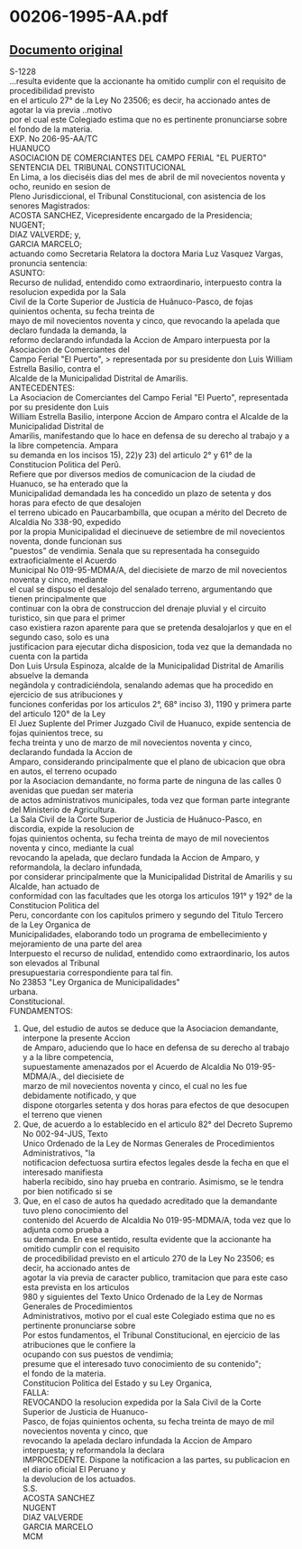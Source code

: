 
00206-1995-AA.pdf
=================
  
[Documento original](https://tc.gob.pe/jurisprudencia/1998/00206-1995-AA.pdf)  
---  
S-1228  
...resulta evidente que la accionante ha omitido cumplir con el requisito de procedibilidad previsto  
en el articulo 27° de la Ley No 23506; es decir, ha accionado antes de agotar la via previa ..motivo  
por el cual este Colegiado estima que no es pertinente pronunciarse sobre el fondo de la materia.  
EXP. No 206-95-AA/TC  
HUANUCO  
ASOCIACION DE COMERCIANTES DEL CAMPO FERIAL "EL PUERTO"  
SENTENCIA DEL TRIBUNAL CONSTITUCIONAL  
En Lima, a los dieciséis dias del mes de abril de mil novecientos noventa y ocho, reunido en sesion de  
Pleno Jurisdiccional, el Tribunal Constitucional, con asistencia de los senores Magistrados:  
ACOSTA SANCHEZ, Vicepresidente encargado de la Presidencia;  
NUGENT;  
DIAZ VALVERDE; y,  
GARCIA MARCELO;  
actuando como Secretaria Relatora la doctora Maria Luz Vasquez Vargas, pronuncia sentencia:  
ASUNTO:  
Recurso de nulidad, entendido como extraordinario, interpuesto contra la resolucion expedida por la Sala  
Civil de la Corte Superior de Justicia de Huânuco-Pasco, de fojas quinientos ochenta, su fecha treinta de  
mayo de mil novecientos noventa y cinco, que revocando la apelada que declaro fundada la demanda, la  
reformo declarando infundada la Accion de Amparo interpuesta por la Asociacion de Comerciantes del  
Campo Ferial "El Puerto", > representada por su presidente don Luis William Estrella Basilio, contra el  
Alcalde de la Municipalidad Distrital de Amarilis.  
ANTECEDENTES:  
La Asociacion de Comerciantes del Campo Ferial "El Puerto", representada por su presidente don Luis  
William Estrella Basilio, interpone Accion de Amparo contra el Alcalde de la Municipalidad Distrital de  
Amarilis, manifestando que lo hace en defensa de su derecho al trabajo y a la libre competencia. Ampara  
su demanda en los incisos 15), 22)y 23) del articulo 2° y 61° de la Constitucion Politica del Perû.  
Refiere que por diversos medios de comunicacion de la ciudad de Huanuco, se ha enterado que la  
Municipalidad demandada les ha concedido un plazo de setenta y dos horas para efecto de que desalojen  
el terreno ubicado en Paucarbambilla, que ocupan a mérito del Decreto de Alcaldia No 338-90, expedido  
por la propia Municipalidad el diecinueve de setiembre de mil novecientos noventa, donde funcionan sus  
"puestos" de vendimia. Senala que su representada ha conseguido extraoficialmente el Acuerdo  
Municipal No 019-95-MDMA/A, del diecisiete de marzo de mil novecientos noventa y cinco, mediante  
el cual se dispuso el desalojo del senalado terreno, argumentando que tienen principalmente que  
continuar con la obra de construccion del drenaje pluvial y el circuito turistico, sin que para el primer  
caso existiera razon aparente para que se pretenda desalojarlos y que en el segundo caso, solo es una  
justificacion para ejecutar dicha disposicion, toda vez que la demandada no cuenta con la partida  
Don Luis Ursula Espinoza, alcalde de la Municipalidad Distrital de Amarilis absuelve la demanda  
negândola y contradiciéndola, senalando ademas que ha procedido en ejercicio de sus atribuciones y  
funciones conferidas por los articulos 2°, 68° inciso 3), 1190 y primera parte del articulo 120° de la Ley  
El Juez Suplente del Primer Juzgado Civil de Huanuco, expide sentencia de fojas quinientos trece, su  
fecha treinta y uno de marzo de mil novecientos noventa y cinco, declarando fundada la Accion de  
Amparo, considerando principalmente que el plano de ubicacion que obra en autos, el terreno ocupado  
por la Asociacion demandante, no forma parte de ninguna de las calles 0 avenidas que puedan ser materia  
de actos administrativos municipales, toda vez que forman parte integrante del Ministerio de Agricultura.  
La Sala Civil de la Corte Superior de Justicia de Huânuco-Pasco, en discordia, expide la resolucion de  
fojas quinientos ochenta, su fecha treinta de mayo de mil novecientos noventa y cinco, mediante la cual  
revocando la apelada, que declaro fundada la Accion de Amparo, y reformandola, la declaro infundada,  
por considerar principalmente que la Municipalidad Distrital de Amarilis y su Alcalde, han actuado de  
conformidad con las facultades que les otorga los articulos 191° y 192° de la Constitucion Politica del  
Peru, concordante con los capitulos primero y segundo del Titulo Tercero de la Ley Organica de  
Municipalidades, elaborando todo un programa de embellecimiento y mejoramiento de una parte del area  
Interpuesto el recurso de nulidad, entendido como extraordinario, los autos son elevados al Tribunal  
presupuestaria correspondiente para tal fin.  
No 23853 "Ley Organica de Municipalidades"  
urbana.  
Constitucional.  
FUNDAMENTOS:  
1. Que, del estudio de autos se deduce que la Asociacion demandante, interpone la presente Accion  
de Amparo, aduciendo que lo hace en defensa de su derecho al trabajo y a la libre competencia,  
supuestamente amenazados por el Acuerdo de Alcaldia No 019-95-MDMA/A., del diecisiete de  
marzo de mil novecientos noventa y cinco, el cual no les fue debidamente notificado, y que  
dispone otorgarles setenta y dos horas para efectos de que desocupen el terreno que vienen  
2. Que, de acuerdo a lo establecido en el articulo 82° del Decreto Supremo No 002-94-JUS, Texto  
Unico Ordenado de la Ley de Normas Generales de Procedimientos Administrativos, "la  
notificacion defectuosa surtira efectos legales desde la fecha en que el interesado manifiesta  
haberla recibido, sino hay prueba en contrario. Asimismo, se le tendra por bien notificado si se  
3. Que, en el caso de autos ha quedado acreditado que la demandante tuvo pleno conocimiento del  
contenido del Acuerdo de Alcaldia No 019-95-MDMA/A, toda vez que lo adjunta como prueba a  
su demanda. En ese sentido, resulta evidente que la accionante ha omitido cumplir con el requisito  
de procedibilidad previsto en el articulo 270 de la Ley No 23506; es decir, ha accionado antes de  
agotar la via previa de caracter publico, tramitacion que para este caso esta prevista en los articulos  
980 y siguientes del Texto Unico Ordenado de la Ley de Normas Generales de Procedimientos  
Administrativos, motivo por el cual este Colegiado estima que no es pertinente pronunciarse sobre  
Por estos fundamentos, el Tribunal Constitucional, en ejercicio de las atribuciones que le confiere la  
ocupando con sus puestos de vendimia;  
presume que el interesado tuvo conocimiento de su contenido";  
el fondo de la materia.  
Constitucion Politica del Estado y su Ley Organica,  
FALLA:  
REVOCANDO la resolucion expedida por la Sala Civil de la Corte Superior de Justicia de Huanuco-  
Pasco, de fojas quinientos ochenta, su fecha treinta de mayo de mil novecientos noventa y cinco, que  
revocando la apelada declaro infundada la Accion de Amparo interpuesta; y reformandola la declara  
IMPROCEDENTE. Dispone la notificacion a las partes, su publicacion en el diario oficial El Peruano y  
la devolucion de los actuados.  
S.S.  
ACOSTA SANCHEZ  
NUGENT  
DIAZ VALVERDE  
GARCIA MARCELO  
MCM